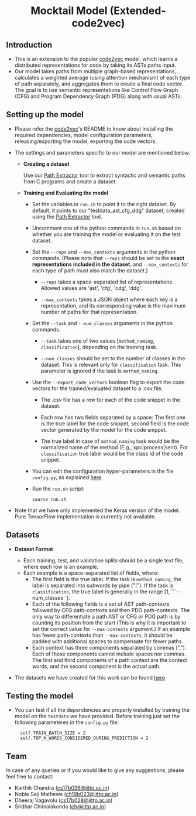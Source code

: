 # <div align="center">**Mocktail Model (Extended-code2vec)**</div>

## **Introduction**
* This is an extension to the popular [code2vec](https://github.com/tech-srl/code2vec) model, which learns a distributed representations for code by taking its ASTs paths input. 
* Our model takes paths from multiple graph-based representations, calculates a weighted average (using attention mechanism) of each type of path separately, and aggregates them to create a final code vector. The goal is to use semantic representations like Control Flow Graph (CFG) and Program Dependency Graph (PDG) along with usual ASTs.



## **Setting up the model**
* Please refer the [code2vec](https://github.com/tech-srl/code2vec)'s README to know about installing the required dependencies, model configuration parameters, releasing/exporting the model, exporting the code vectors.
* The settings and parameters specific to our model are mentioned below:

    - **Creating a dataset**

        Use our [Path Extractor](../mocktail-path-extractor/) tool to extract syntactic and semantic paths from C programs and create a dataset.

    - **Training and Evaluating the model**

        - Set the variables in ```run.sh``` to point it to the right dataset. By default, it points to our "testdata_ast_cfg_ddg" dataset, created using the [Path Extractor](../mocktail-path-extractor/) tool.

        - Uncomment one of the python commands in ```run.sh``` based on whether you are training the model or evaluating it on the test dataset. 
        
        - Set the ```--reps``` and ```--max_contexts``` arguments in the python commands. (Please note that ```--reps``` should be set to the **exact representations included in the dataset**, and ```--max_contexts``` for each type of path must also match the dataset.)

            - ```--reps``` takes a space-separated list of representations. Allowed values are 'ast', 'cfg', 'cdg', 'ddg'.

            - ```--max_contexts``` takes a JSON object where each key is a representation, and its corresponding value is the maximum number of paths for that representation. 
        
        - Set the ```--task``` and ```--num_classes``` arguments in the python commands.

            - ```--task``` takes one of two values [```method_naming```, ```classification```], depending on the training task.
            
            - ```--num_classes``` should be set to the number of classes in the dataset. This is relevant only for ```classification``` task. This parameter is ignored if the task is ```method_naming```.

        - Use the ```--export_code_vectors``` boolean flag to export the code vectors for the trained/evaluated dataset to a .csv file.

            - The .csv file has a row for each of the code snippet in the dataset. 

            - Each row has two fields separated by a space: The first one is the true label for the code snippet, second field is the code vector generated by the model for the code snippet.

            - The true label in case of ```method_naming``` task would be the normalized name of the method (E.g., xpc|process|sent). For ```classification``` true label would be the class Id of the code snippet.

        - You can edit the configuration hyper-parameters in the file ```config.py```, as explained [here](https://github.com/tech-srl/code2vec#configuration).
        
        - Run the ```run.sh``` script:

            ```
            source run.sh
            ```
* Note that we have only implemented the Keras version of the model. Pure TensorFlow implementation is currently not available. 


## **Datasets**
* **Dataset Format**
    - Each training, test, and validation splits should be a single text file, where each row is an example.
    - Each example is a space-separated list of fields, where:
        - The first field is the true label. If the task is ```method_naming```, the label is separated into subwords by pipe ("|"). If the task is ```classification```, the true label is generally in the range [1, ```--num_classes``].
        - Each of the following fields is a set of AST path-contexts followed by CFG path-contexts and then PDG path-contexts. The only way to differentiate a path AST or CFG or PDG path is by counting its position from the start (This is why it is important to set the correct value for ```--max-contexts``` argument.) If an example has fewer path-contexts than ```--max-contexts```, it should be padded with additional spaces to compensate for fewer paths.
        - Each context has three components separated by commas (","). Each of these components cannot include spaces nor commas. The first and third components of a path context are the context words, and the second component is the actual path.

* The datasets we have created for this work can be found [here](../README.md#datasets)


## **Testing the model**
* You can test if all the dependencies are properly installed by training the model on the ```testdata``` we have provided. Before training just set the following parameteres in the ```config.py``` file.

        self.TRAIN_BATCH_SIZE = 2
        self.TOP_K_WORDS_CONSIDERED_DURING_PREDICTION = 2


## **Team**
In case of any queries or if you would like to give any suggestions, please feel free to contact:
- Karthik Chandra (cs17b026@iittp.ac.in) 
- Noble Saji Mathews (ch19b023@iittp.ac.in)
- Dheeraj Vagavolu (cs17b028@iittp.ac.in) 
- Sridhar Chimalakonda (ch@iittp.ac.in)